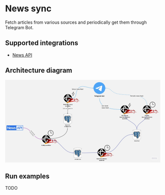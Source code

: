 # News sync
Fetch articles from various sources and periodically get them through Telegram Bot.  

## Supported integrations
- [News API](https://newsapi.org/docs/get-started)

## Architecture diagram
![Diagram](diagrams/NewsSync.jpg)

## Run examples
TODO
